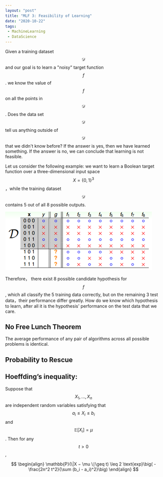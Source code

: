 ```yaml
---
layout: "post"
title: "MLF 3: Feasibility of Learning"
date: "2020-10-22"
tags:
 - MachineLearning
 - DataScience
---
```


Given a training dataset $$\mathcal{D}$$ and our goal is to learn a "noisy" target function $$f$$. we
know the value of $$f$$ on all the points in $$\mathcal{D}$$. Does the data set $$\mathcal{D}$$ tell us anything outside of $$\mathcal{D}$$ that we didn't know
before? If the answer is yes, then we have learned something. If the answer is no, we can conclude that learning is not feasible.

Let us consider the following example: we want to learn a Boolean target function over a three-dimensional input space $$X = \{0, 1\}^3$$，while the training dataset $$\mathcal{D}$$ contains 5 out of all 8 possible outputs. 

![img](/assets/img/5b556fd8bc76d.png)

Therefore， there exist 8 possible candidate hypothesis for $$f$$, which all classify the 5 training data correctly, but on the remaining 3 test data，their performance differ greatly. How do we know which hypothesis to learn, after all it is the hypothesis' performance on the test data that we care. 

## No Free Lunch Theorem

The average performance of any pair of algorithms across all possible problems is identical.

## Probability to Rescue

## Hoeffding’s inequality:

Suppose that $$X_1,...,X_n$$ are independent random variables satisfying that $$a_i \leq X_i \leq b_i$$ and $$\mathbb{E}[X_i] = \mu$$. Then for any $$t >0$$,

$$
\begin{align}
\mathbb{P}(\|X − \mu \∣\geq t) \leq 2 \text{exp}\big( - \frac{2n^2 t^2}{\sum (b_i - a_i)^2}\big)
\end{align}
$$
